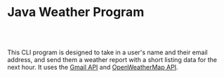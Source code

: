 # Java Weather Program




</br>
</br>


                                                                                            



This CLI program is designed to take in a user's name and their email address, and send them a weather report with a short listing data for the next hour. It uses the [Gmail API](https://developers.google.com/gmail/api/guides) and [OpenWeatherMap API](https://openweathermap.org/api).

